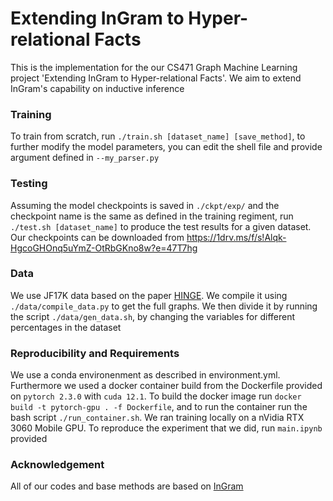 # Extending InGram to Hyper-relational Facts
This is the implementation for the our CS471 Graph Machine Learning project 'Extending InGram to Hyper-relational Facts'. We aim to extend InGram's capability on inductive inference 

### Training
To train from scratch, run `./train.sh [dataset_name] [save_method]`, to further modify the model parameters, you can edit the shell file and provide argument defined in `--my_parser.py`

### Testing
Assuming the model checkpoints is saved in `./ckpt/exp/` and the checkpoint name is the same as defined in the training regiment, run `./test.sh [dataset_name]` to produce the test results for a given dataset. Our checkpoints can be downloaded from https://1drv.ms/f/s!Alqk-HgcoGHOnq5uYmZ-OtRbGKno8w?e=47T7hg

### Data
We use JF17K data based on the paper [HINGE](https://github.com/eXascaleInfolab/HINGE_code). We compile it using `./data/compile_data.py` to get the full graphs. We then divide it by running the script `./data/gen_data.sh`, by changing the variables for different percentages in the dataset

### Reproducibility and Requirements
We use a conda environenment as described in environment.yml. Furthermore we used a docker container build from the Dockerfile provided on `pytorch 2.3.0` with `cuda 12.1`. To build the docker image run `docker build -t pytorch-gpu . -f Dockerfile`, and to run the container run the bash script `./run_container.sh`. We ran training locally on a nVidia RTX 3060 Mobile GPU. To reproduce the experiment that we did, run `main.ipynb` provided

### Acknowledgement
All of our codes and base methods are based on [InGram](https://github.com/bdi-lab/InGram)